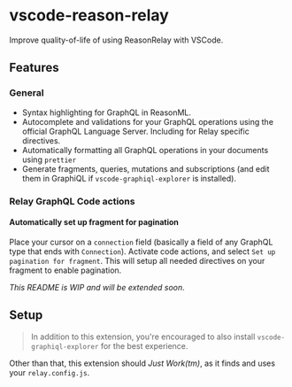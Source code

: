 # vscode-reason-relay

Improve quality-of-life of using ReasonRelay with VSCode.

## Features

### General

- Syntax highlighting for GraphQL in ReasonML.
- Autocomplete and validations for your GraphQL operations using the official GraphQL Language Server. Including for Relay specific directives.
- Automatically formatting all GraphQL operations in your documents using `prettier`
- Generate fragments, queries, mutations and subscriptions (and edit them in GraphiQL if `vscode-graphiql-explorer` is installed).

### Relay GraphQL Code actions

#### Automatically set up fragment for pagination

Place your cursor on a `connection` field (basically a field of any GraphQL type that ends with `Connection`). Activate code actions, and select `Set up pagination for fragment`. This will setup all needed directives on your fragment to enable pagination.

_This README is WIP and will be extended soon_.

## Setup

> In addition to this extension, you're encouraged to also install `vscode-graphiql-explorer` for the best experience.

Other than that, this extension should _Just Work(tm)_, as it finds and uses your `relay.config.js`.
